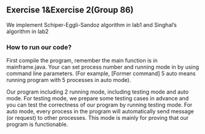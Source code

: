 ## Exercise 1&Exercise 2(Group 86)

We implement Schiper-Eggli-Sandoz algorithm in lab1 and Singhal’s algorithm in lab2

### How to run our code?

First compile the program, remember the main function is in mainframe.java. Your can set process number and running mode in by using  command line parameters.  (For example, [Former command] 5 auto means running program with 5 processes in auto mode).

Our program including 2 running mode, including testing mode and auto mode. For testing mode, we prepare some testing cases in advance and you can test the correctness of our program by running testing mode. For auto mode, every process in the program will automatically send message (or request) to other processes. This mode is mainly for proving that our program is functionable.
